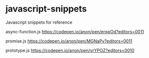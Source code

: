 # javascript-snippets
Javascript snippets for reference

async-function.js
https://codepen.io/anon/pen/erqpOd?editors=0011

promise.js 
https://codepen.io/anon/pen/MGNaPv?editors=0011

prototype.js
https://codepen.io/anon/pen/vrYPOZ?editors=0010

